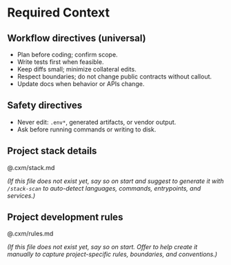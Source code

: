 # Required Context

## Workflow directives (universal)

- Plan before coding; confirm scope.
- Write tests first when feasible.
- Keep diffs small; minimize collateral edits.
- Respect boundaries; do not change public contracts without callout.
- Update docs when behavior or APIs change.

## Safety directives

- Never edit: `.env*`, generated artifacts, or vendor output.
- Ask before running commands or writing to disk.

## Project stack details

@.cxm/stack.md

_(If this file does not exist yet, say so on start and suggest to generate
it with `/stack-scan` to auto-detect languages, commands, entrypoints,
and services.)_

## Project development rules

@.cxm/rules.md

_(If this file does not exist yet, say so on start.
Offer to help create it manually to capture project-specific rules, boundaries, and conventions.)_
